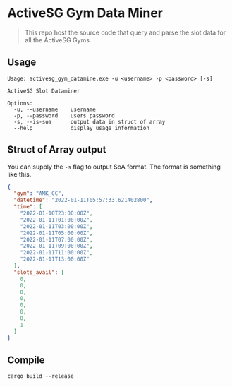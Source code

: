 # ActiveSG Gym Data Miner
> This repo host the source code that query and parse the slot data for all the ActiveSG Gyms

## Usage
```
Usage: activesg_gym_datamine.exe -u <username> -p <password> [-s]

ActiveSG Slot Dataminer

Options:
  -u, --username    username
  -p, --password    users password
  -s, --is-soa      output data in struct of array
  --help            display usage information
```

## Struct of Array output
You can supply the `-s` flag to output SoA format. The format is something like this.

```json
{
  "gym": "AMK_CC",
  "datetime": "2022-01-11T05:57:33.621402800",
  "time": [
    "2022-01-10T23:00:00Z",
    "2022-01-11T01:00:00Z",
    "2022-01-11T03:00:00Z",
    "2022-01-11T05:00:00Z",
    "2022-01-11T07:00:00Z",
    "2022-01-11T09:00:00Z",
    "2022-01-11T11:00:00Z",
    "2022-01-11T13:00:00Z"
  ],
  "slots_avail": [
    0,
    0,
    0,
    0,
    0,
    0,
    0,
    1
  ]
}
```

## Compile
```
cargo build --release
```